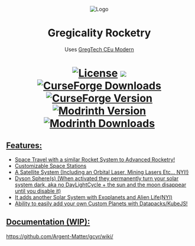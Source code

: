 <p align="center"><img src="https://cdn.discordapp.com/attachments/1098905706469539860/1213919118244188221/logo1.png?ex=65f73947&is=65e4c447&hm=e0024d1d5ae9595097cb70218e6eb923ff92980f3dd22bef0ea4fcc7d1d12603&" alt="Logo"></p>
<h1 align="center">Gregicality Rocketry</h1>
<p align="center">Uses <a href="https://github.com/GregTechCEu/GregTech-Modern"> GregTech CEu Modern</a></i></b></p>
<h1 align="center">
    <a href="https://github.com/Argent-Matter/gcyr/blob/1.20.1/LICENSE"><img src="https://img.shields.io/github/license/Nomi-CEu/Nomi-CEu?style=for-the-badge&logo=github" alt="License"></a>
    <a href="https://discord.gg/bmsXZGHQUx"><img src="https://dcbadge.vercel.app/api/server/9eGYEDc7s9"/>
    <br>
    <a href="https://www.curseforge.com/minecraft/mc-mods/gcyr"><img alt="CurseForge Downloads" src="https://img.shields.io/curseforge/dt/922713?style=plastic">
    <a href="https://www.curseforge.com/minecraft/mc-mods/gcyr"><img alt="CurseForge Version" src="https://img.shields.io/curseforge/v/922713?style=plastic">
    <a href="https://modrinth.com/mod/gcyr"><img alt="Modrinth Version" src="https://img.shields.io/modrinth/v/4VJrCEMZ?style=plastic">
    <a href="https://modrinth.com/mod/gcyr"><img alt="Modrinth Downloads" src="https://img.shields.io/modrinth/dt/4VJrCEMZ?style=plastic">
</h1>

## Features:

 - Space Travel with a similar Rocket System to Advanced Rocketry!
 - Customizable Space Stations
 - A Satellite System (Including an Orbital Laser, Mining Lasers Etc... NYI!)
 - Dyson Sphere(s) (When activated they permanently turn your solar system dark, aka no DayLightCycle + the sun and the moon disappear until you disable it)
 - It adds another Solar System with Exoplanets and Alien Life(NYI)
 - Ability to easily add your own Custom Planets with Datapacks/KubeJS!

## Documentation (WIP):

https://github.com/Argent-Matter/gcyr/wiki/
